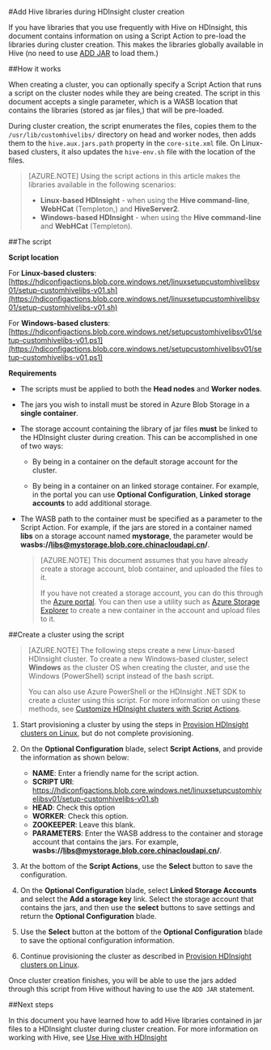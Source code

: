 <properties
pageTitle="Add Hive libraries during HDInsight cluster creation | Azure"
description="Learn how to add Hive libraries (jar files,) to an HDInsight cluster during cluster creation."
services="hdinsight"
documentationCenter=""
authors="Blackmist"
manager="jhubbard"
editor="cgronlun"/>

<tags
ms.service="hdinsight"
ms.devlang="na"
ms.topic="article"
ms.tgt_pltfrm="na"
ms.workload="big-data"
ms.date="09/20/2016"
wacn.date=""
ms.author="larryfr"/>

#Add Hive libraries during HDInsight cluster creation

If you have libraries that you use frequently with Hive on HDInsight, this document contains information on using a Script Action to pre-load the libraries during cluster creation. This makes the libraries globally available in Hive (no need to use [ADD JAR](https://cwiki.apache.org/confluence/display/Hive/LanguageManual+Cli) to load them.)

##How it works

When creating a cluster, you can optionally specify a Script Action that runs a script on the cluster nodes while they are being created. The script in this document accepts a single parameter, which is a WASB location that contains the libraries (stored as jar files,) that will be pre-loaded.

During cluster creation, the script enumerates the files, copies them to the `/usr/lib/customhivelibs/` directory on head and worker nodes, then adds them to the `hive.aux.jars.path` property in the `core-site.xml` file. On Linux-based clusters, it also updates the `hive-env.sh` file with the location of the files.

> [AZURE.NOTE] Using the script actions in this article makes the libraries available in the following scenarios:
>
> * __Linux-based HDInsight__ - when using the __Hive command-line__, __WebHCat__ (Templeton,) and __HiveServer2__.
> * __Windows-based HDInsight__ - when using the __Hive command-line__ and __WebHCat__ (Templeton).

##The script

__Script location__

For __Linux-based clusters__: [https://hdiconfigactions.blob.core.windows.net/linuxsetupcustomhivelibsv01/setup-customhivelibs-v01.sh](https://hdiconfigactions.blob.core.windows.net/linuxsetupcustomhivelibsv01/setup-customhivelibs-v01.sh)

For __Windows-based clusters__: [https://hdiconfigactions.blob.core.windows.net/setupcustomhivelibsv01/setup-customhivelibs-v01.ps1](https://hdiconfigactions.blob.core.windows.net/setupcustomhivelibsv01/setup-customhivelibs-v01.ps1)

__Requirements__

* The scripts must be applied to both the __Head nodes__ and __Worker nodes__.

* The jars you wish to install must be stored in Azure Blob Storage in a __single container__. 

* The storage account containing the library of jar files __must__ be linked to the HDInsight cluster during creation. This can be accomplished in one of two ways:

    * By being in a container on the default storage account for the cluster.
    
    * By being in a container on an linked storage container. For example, in the portal you can use __Optional Configuration__, __Linked storage accounts__ to add additional storage.

* The WASB path to the container must be specified as a parameter to the Script Action. For example, if the jars are stored in a container named __libs__ on a storage account named __mystorage__, the parameter would be __wasbs://libs@mystorage.blob.core.chinacloudapi.cn/__.

    > [AZURE.NOTE] This document assumes that you have already create a storage account, blob container, and uploaded the files to it. 
    >
    > If you have not created a storage account, you can do this through the [Azure portal](https://portal.azure.cn). You can then use a utility such as [Azure Storage Explorer](http://storageexplorer.com/) to create a new container in the account and upload files to it.

##Create a cluster using the script

> [AZURE.NOTE] The following steps create a new Linux-based HDInsight cluster. To create a new Windows-based cluster, select __Windows__ as the cluster OS when creating the cluster, and use the Windows (PowerShell) script instead of the bash script.
> 
> You can also use Azure PowerShell or the HDInsight .NET SDK to create a cluster using this script. For more information on using these methods, see [Customize HDInsight clusters with Script Actions](/documentation/articles/hdinsight-hadoop-customize-cluster-v1/).

1. Start provisioning a cluster by using the steps in [Provision HDInsight clusters on Linux](/documentation/articles/hdinsight-provision-clusters-v1/#portal), but do not complete provisioning.

2. On the **Optional Configuration** blade, select **Script Actions**, and provide the information as shown below:

    * __NAME__: Enter a friendly name for the script action.
    * __SCRIPT URI__: https://hdiconfigactions.blob.core.windows.net/linuxsetupcustomhivelibsv01/setup-customhivelibs-v01.sh
    * __HEAD__: Check this option
    * __WORKER__: Check this option.
    * __ZOOKEEPER__: Leave this blank.
    * __PARAMETERS__: Enter the WASB address to the container and storage account that contains the jars. For example, __wasbs://libs@mystorage.blob.core.chinacloudapi.cn/__.

3. At the bottom of the **Script Actions**, use the **Select** button to save the configuration.

4. On the **Optional Configuration** blade, select __Linked Storage Accounts__ and select the __Add a storage key__ link. Select the storage account that contains the jars, and then use the __select__ buttons to save settings and return the __Optional Configuration__ blade.

5. Use the **Select** button at the bottom of the **Optional Configuration** blade to save the optional configuration information.

6. Continue provisioning the cluster as described in [Provision HDInsight clusters on Linux](/documentation/articles/hdinsight-provision-clusters-v1/#portal).

Once cluster creation finishes, you will be able to use the jars added through this script from Hive without having to use the `ADD JAR` statement.

##Next steps

In this document you have learned how to add Hive libraries contained in jar files to a HDInsight cluster during cluster creation. For more information on working with Hive, see [Use Hive with HDInsight](/documentation/articles/hdinsight-use-hive/)
